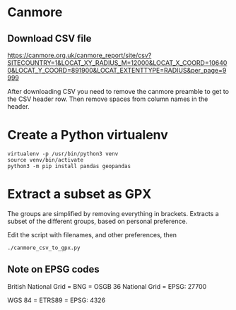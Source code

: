 # Canmore

## Download CSV file

https://canmore.org.uk/canmore_report/site/csv?SITECOUNTRY=1&LOCAT_XY_RADIUS_M=12000&LOCAT_X_COORD=106400&LOCAT_Y_COORD=891900&LOCAT_EXTENTTYPE=RADIUS&per_page=9999

After downloading CSV you need to remove the canmore preamble to get to the CSV header row.
Then remove spaces from column names in the header.

# Create a Python virtualenv

```
virtualenv -p /usr/bin/python3 venv
source venv/bin/activate
python3 -m pip install pandas geopandas 
```


# Extract a subset as GPX

The groups are simplified by removing everything in brackets.
Extracts a subset of the different groups, based on personal preference.

Edit the script with filenames, and other preferences, then
```
./canmore_csv_to_gpx.py
```

## Note on EPSG codes

British National Grid = BNG = OSGB 36 National Grid = EPSG: 27700

WGS 84 = ETRS89 = EPSG: 4326
